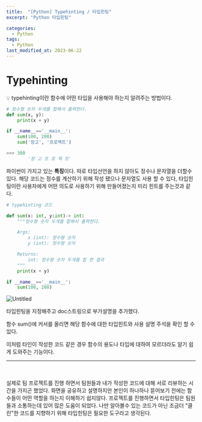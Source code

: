 ```yaml
---
title:  "[Python] Typehinting / 타입힌팅"
excerpt: "Python 타입힌팅"

categories:
  - Python
tags:
  - Python
last_modified_at: 2023-06-22
---
```



# Typehinting

<aside>
💡 typehinting이란 함수에 어떤 타입을 사용해야 하는지 알려주는 방법이다.

</aside>

```python
# 정수형 숫자 두개를 합해서 출력한다.
def sum(x, y):
    print(x + y)

if __name__=='__main__':
    sum(100, 200)
    sum('장고', '프로젝트')

>>> 300
		'장 고 프 로 젝 트'
```

파이썬이 가지고 있는 **특징**이다. 따로 타입선언을 하지 않아도 정수나 문자열을 더할수있다.
해당 코드는 정수를 계산하기 위해 작성 됐으나 문자열도 사용 할 수 있다, 타입힌팅이란 사용자에게 어떤 의도로 사용하기 위해 만들어졌는지 미리 힌트를 주는것과 같다.

```python
# typehinting 코드

def sum(x: int, y:int)-> int:
    """정수형 숫자 두개를 합해서 출력한다.

    Args:
        x (int): 정수형 숫자
        y (int): 정수형 숫자

    Returns:
        int: 정수형 숫자 두개를 합 한 결과
    """
    print(x + y)

if __name__=='__main__':
    sum(100, 200)
```

![Untitled](https://s3-us-west-2.amazonaws.com/secure.notion-static.com/150f7ae3-2992-4c56-837a-91ae9aa3b389/Untitled.png)

타입힌팅을 지정해주고 doc스트링으로 부가설명을 추가했다.

함수 sum()에 커서를 올리면 해당 함수에 대한 타입힌트와 사용 설명 주석을 확인 할 수 있다.

이처럼 타인이 작성한 코드 같은 경우 함수의 용도나 타입에 대하여 모르더라도 알기 쉽게 도와주는 기능이다.

---
<br></br>
실제로 팀 프로젝트를 진행 하면서 팀원들과 내가 작성한 코드에 대해 서로 리뷰하는 시간을 가지곤 했었다. 화면을 공유하고 설명하지만 본인이 하나하나 뜯어보기 전에는 함수들이 어떤 역할을 하는지 이해하기 쉽지않다. 프로젝트를 진행하면서 타입힌팅은 팀원들과 소통하는데 있어 많은 도움이 되었다. 나만 알아볼수 있는 코드가 아닌 조금더 "클린"한 코드를 지향하기 위해 타입힌팅은 필요한 도구라고 생각된다.